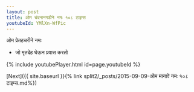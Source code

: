 ```yaml
---
layout: post
title: ओम चंदनानगडीने नमः १०८ टाइम्स
youtubeId: YMlXn-WfPic
---
```

 
 
 ओम प्रेतहचरीने नमः  
 
 -  जो मृतदेह घेऊन प्रवास करतो 
 
  
 
  
 
 
 
 
 
 


{% include youtubePlayer.html id=page.youtubeId %}
 
[Next]({{ site.baseurl }}{% link  split2/_posts/2015-09-09-ओम मानावे नमः १०८ टाइम्स.md%})
 
